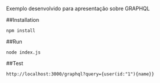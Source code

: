 Exemplo desenvolvido para apresentação sobre GRAPHQL 

##Installation

`npm install`

##Run

`node index.js`

##Test

`http://localhost:3000/graphql?query={user(id:"1"){name}}`
